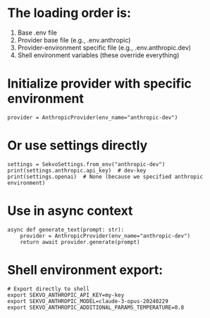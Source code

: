# The loading order is:

1) Base .env file
2) Provider base file (e.g., .env.anthropic)
3) Provider-environment specific file (e.g., .env.anthropic.dev)
4) Shell environment variables (these override everything)


# Initialize provider with specific environment

```
provider = AnthropicProvider(env_name="anthropic-dev")
```

# Or use settings directly

```
settings = SekvoSettings.from_env("anthropic-dev")
print(settings.anthropic.api_key)  # dev-key
print(settings.openai)  # None (because we specified anthropic environment)
```

# Use in async context

```
async def generate_text(prompt: str):
    provider = AnthropicProvider(env_name="anthropic-dev")
    return await provider.generate(prompt)
```

# Shell environment export:

```
# Export directly to shell
export SEKVO_ANTHROPIC_API_KEY=my-key
export SEKVO_ANTHROPIC_MODEL=claude-3-opus-20240229
export SEKVO_ANTHROPIC_ADDITIONAL_PARAMS_TEMPERATURE=0.8
```